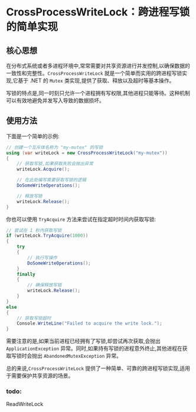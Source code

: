 # CrossProcessWriteLock：跨进程写锁的简单实现

## 核心思想

在分布式系统或者多进程环境中,常常需要对共享资源进行并发控制,以确保数据的一致性和完整性。`CrossProcessWriteLock` 就是一个简单而实用的跨进程写锁实现,它基于 .NET 的 `Mutex` 类实现,提供了获取、释放以及超时等基本操作。

写锁的特点是,同一时刻只允许一个进程拥有写权限,其他进程只能等待。这种机制可以有效地避免并发写入导致的数据损坏。

## 使用方法

下面是一个简单的示例:

```C#
// 创建一个互斥体名称为 "my-mutex" 的写锁
using (var writeLock = new CrossProcessWriteLock("my-mutex"))
{
    // 获取写锁,如果获取失败会抛出异常
    writeLock.Acquire();

    // 在此处编写需要获取写锁的逻辑
    DoSomeWriteOperations();

    // 释放写锁
    writeLock.Release();
}
```

你也可以使用 `TryAcquire` 方法来尝试在指定超时时间内获取写锁:

```C#
// 尝试在 1 秒内获取写锁
if (writeLock.TryAcquire(1000))
{
    try
    {
        // 执行写操作
        DoSomeWriteOperations();
    }
    finally
    {
        // 确保释放写锁
        writeLock.Release();
    }
}
else
{
    // 获取写锁超时
    Console.WriteLine("Failed to acquire the write lock.");
}
```

需要注意的是,如果当前进程已经拥有了写锁,却尝试再次获取,会抛出 `ApplicationException` 异常。同时,如果持有写锁的进程意外终止,其他进程在获取写锁时会抛出 `AbandonedMutexException` 异常。

总的来说,`CrossProcessWriteLock` 提供了一种简单、可靠的跨进程写锁实现,适用于需要保护共享资源的场景。



### todo:

ReadWriteLock